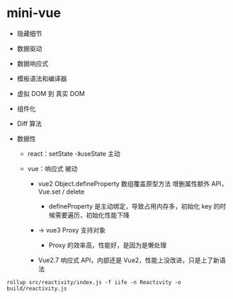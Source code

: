 # mini-vue

- 隐藏细节

- 数据驱动

- 数据响应式

- 模板语法和编译器

- 虚拟 DOM 到 真实 DOM

- 组件化

- Diff 算法

- 数据性

  - react：setState -》useState 主动

  - vue：响应式 被动

    - vue2 Object.defineProperty 数组覆盖原型方法 增删属性额外 API，Vue.set / delete

      - defineProperty 是主动绑定，导致占用内存多，初始化 key 的时候需要遍历，初始化性能下降

    - -> vue3 Proxy 支持对象

      - Proxy 的效率高，性能好，是因为是懒处理

    - Vue2.7 响应式 API，内部还是 Vue2，性能上没改进，只是上了新语法

`rollup src/reactivity/index.js -f iife -n Reactivity -o build/reactivity.js`
